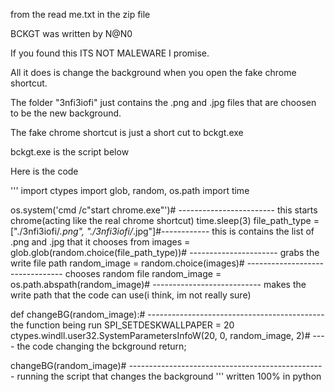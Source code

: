 from the read me.txt in the zip file

BCKGT was written by N@N0

If you found this ITS NOT MALEWARE I promise.

All it does is change the background when you open the fake chrome shortcut.


The folder "3nfi3iofi" just contains the .png and .jpg files that are choosen to be the new background.

The fake chrome shortcut is just a short cut to bckgt.exe

bckgt.exe is the script below


Here is the code

'''
import ctypes
import glob, random, os.path
import time


os.system('cmd /c"start chrome.exe"')#		------------------------	this starts chrome(acting like the real chrome shortcut)
time.sleep(3)
file_path_type = ["./3nfi3iofi/*.png", "./3nfi3iofi/*.jpg"]#------------	this is contains the list of .png and .jpg that it chooses from
images = glob.glob(random.choice(file_path_type))#	----------------------	grabs the write file path
random_image = random.choice(images)#	--------------------------------	chooses random file
random_image = os.path.abspath(random_image)#	---------------------------	makes the write path that the code can use(i think, im not really sure)

def changeBG(random_image):#	--------------------------------------------	the function being run
    SPI_SETDESKWALLPAPER = 20
    ctypes.windll.user32.SystemParametersInfoW(20, 0, random_image, 2)#	----	the code changing the bckground
    return;

changeBG(random_image)#	-------------------------------------------------	running the script that changes the background
'''
written 100% in python 
